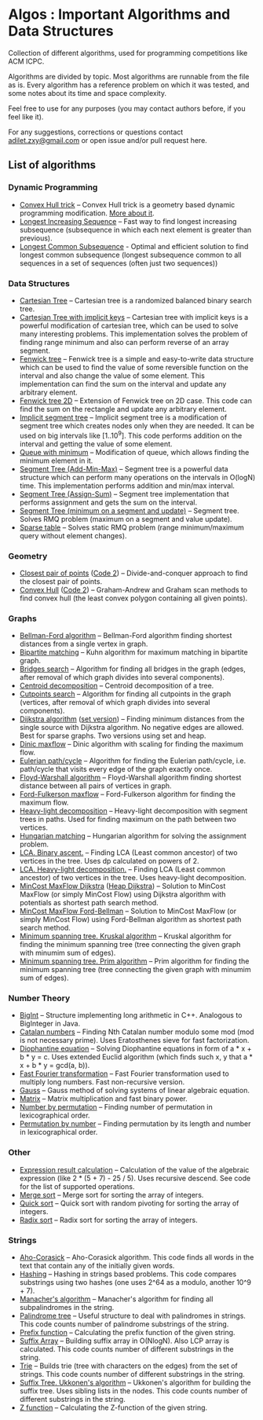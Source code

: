 # Algos : Important Algorithms and Data Structures

Collection of different algorithms, used for programming competitions like ACM ICPC.

Algorithms are divided by topic. Most algorithms are runnable from the file as is.
Every algorithm has a reference problem on which it was tested, and some notes about its time and space complexity.

Feel free to use for any purposes (you may contact authors before, if you feel like it).

For any suggestions, corrections or questions contact [adilet.zxy@gmail.com](mailto:adilet.zxy@gmail.com) or open issue and/or pull request here.

## List of algorithms

### Dynamic Programming

* [Convex Hull trick](https://github.com/ADJA/algos/blob/master/DP/ConvexHullTrick.cpp) – Convex Hull trick is a geometry based dynamic programming modification. [More about it](http://wcipeg.com/wiki/Convex_hull_trick).
* [Longest Increasing Sequence](https://github.com/ADJA/algos/blob/master/DP/LIS.cpp) – Fast way to find longest increasing subsequence (subsequence in which each next element is greater than previous).
* [Longest Common Subsequence](https://github.com/ADJA/algos/blob/master/DP/lcs.cpp) - Optimal and efficient solution to find longest common subsequence (longest subsequence common to all sequences in a set of sequences (often just two sequences))

### Data Structures

* [Cartesian Tree](https://github.com/ADJA/algos/blob/master/DataStructures/CartesianTree.cpp) – Cartesian tree is a randomized balanced binary search tree.
* [Cartesian Tree with implicit keys](https://github.com/ADJA/algos/blob/master/DataStructures/CartesianTreeImplicitKeys.cpp) – Cartesian tree with implicit keys is a powerful modification of cartesian tree, which can be used to solve many interesting problems. This implementation solves the problem of finding range minimum and also can perform reverse of an array segment.
* [Fenwick tree](https://github.com/ADJA/algos/blob/master/DataStructures/FenwickTree.cpp) – Fenwick tree is a simple and easy-to-write data structure which can be used to find the value of some reversible function on the interval and also change the value of some element. This implementation can find the sum on the interval and update any arbitrary element.
* [Fenwick tree 2D](https://github.com/ADJA/algos/blob/master/DataStructures/FenwickTree2D.cpp) – Extension of Fenwick tree on 2D case. This code can find the sum on the rectangle and update any arbitrary element.
* [Implicit segment tree](https://github.com/ADJA/algos/blob/master/DataStructures/ImplicitSegmentTree.cpp) – Implicit segment tree is a modification of segment tree which creates nodes only when they are needed. It can be used on big intervals like [1..10<sup>9</sup>].  This code performs addition on the interval and getting the value of some element.
* [Queue with minimum](https://github.com/ADJA/algos/blob/master/DataStructures/QueueWithMinimum.cpp) – Modification of queue, which allows finding the minimum element in it.
* [Segment Tree (Add-Min-Max)](https://github.com/ADJA/algos/blob/master/DataStructures/SegmentTree(Add-Min-Max).cpp) – Segment tree is a powerful data structure which can perform many operations on the intervals in O(logN) time. This implementation performs addition and min/max interval. 
* [Segment Tree (Assign-Sum)](https://github.com/ADJA/algos/blob/master/DataStructures/SegmentTree(Assign-Sum).cpp) – Segment tree implementation that performs assignment and gets the sum on the interval.
* [Segment Tree (minimum on a segment and update)](https://github.com/ADJA/algos/blob/master/DataStructures/SegmentTree.cpp) – Segment tree. Solves RMQ problem (maximum on a segment and value update).
* [Sparse table](https://github.com/ADJA/algos/blob/master/DataStructures/SparseTable.cpp) – Solves static RMQ problem (range minimum/maximum query without element changes).

### Geometry

* [Closest pair of points](https://github.com/ADJA/algos/blob/master/Geometry/ClosestPairOfPoints.cpp) ([Code 2](https://github.com/ADJA/algos/blob/master/Geometry/ClosestPairOfPointsNurlan.cpp)) – Divide-and-conquer approach to find the closest pair of points.
* [Convex Hull](https://github.com/ADJA/algos/blob/master/Geometry/ConvexHull.cpp) ([Code 2](https://github.com/ADJA/algos/blob/master/Geometry/convex_hull_graham_scan.cpp)) – Graham-Andrew and Graham scan methods to find convex hull (the least convex polygon containing all given points).

### Graphs

* [Bellman-Ford algorithm](https://github.com/ADJA/algos/blob/master/Graphs/BellmanFord.cpp) – Bellman-Ford algorithm finding shortest distances from a single vertex in graph.
* [Bipartite matching](https://github.com/ADJA/algos/blob/master/Graphs/BipartiteMatchingKuhn.cpp) – Kuhn algorithm for maximum matching in bipartite graph.
* [Bridges search](https://github.com/ADJA/algos/blob/master/Graphs/BridgesSearch.cpp) – Algorithm for finding all bridges in the graph (edges, after removal of which graph divides into several components).
* [Centroid decomposition](https://github.com/ADJA/algos/blob/master/Graphs/CentroidDecomposition.cpp) – Centroid decomposition of a tree.
* [Cutpoints search](https://github.com/ADJA/algos/blob/master/Graphs/CutpointsSearch.cpp) – Algorithm for finding all cutpoints in the graph (vertices, after removal of which graph divides into several components).
* [Dijkstra algorithm](https://github.com/ADJA/algos/blob/master/Graphs/DijkstraHeap.cpp) ([set version](https://github.com/ADJA/algos/blob/master/Graphs/DijkstraSet.cpp)) – Finding minimum distances from the single source with Dijkstra algorithm. No negative edges are allowed. Best for sparse graphs. Two versions using set and heap.
* [Dinic maxflow](https://github.com/ADJA/algos/blob/master/Graphs/Dinic.cpp) – Dinic algorithm with scaling for finding the maximum flow.
* [Eulerian path/cycle](https://github.com/ADJA/algos/blob/master/Graphs/EulerianCycle.cpp) – Algorithm for finding the Eulerian path/cycle, i.e. path/cycle that visits every edge of the graph exactly once.
* [Floyd-Warshall algorithm](https://github.com/ADJA/algos/blob/master/Graphs/FloydWarshall.cpp) – Floyd-Warshall algorithm finding shortest distance between all pairs of vertices in graph.
* [Ford-Fulkerson maxflow](https://github.com/ADJA/algos/blob/master/Graphs/FordFulkerson.cpp) – Ford-Fulkerson algorithm for finding the maximum flow.
* [Heavy-light decomposition](https://github.com/ADJA/algos/blob/master/Graphs/HLD.cpp) – Heavy-light decomposition with segment trees in paths. Used for finding maximum on the path between two vertices.
* [Hungarian matching](https://github.com/ADJA/algos/blob/master/Graphs/HungarianMatching.cpp) – Hungarian algorithm for solving the assignment problem.
* [LCA. Binary ascent.](https://github.com/ADJA/algos/blob/master/Graphs/LCABinary.cpp) – Finding LCA (Least common ancestor) of two vertices in the tree. Uses dp calculated on powers of 2.  
* [LCA. Heavy-light decomposition.](https://github.com/ADJA/algos/blob/master/Graphs/LCAHLD.cpp) – Finding LCA (Least common ancestor) of two vertices in the tree. Uses heavy-light decomposition.
* [MinCost MaxFlow Dijkstra](https://github.com/ADJA/algos/blob/master/Graphs/MinCostDijkstra.cpp) ([Heap Dijkstra](https://github.com/ADJA/algos/blob/master/Graphs/MinCostDijkstraHeap.cpp)) – Solution to MinCost MaxFlow (or simply MinCost Flow) using Dijkstra algorithm with potentials as shortest path search method.
* [MinCost MaxFlow Ford-Bellman](https://github.com/ADJA/algos/blob/master/Graphs/MinCostFB.cpp) – Solution to MinCost MaxFlow (or simply MinCost Flow) using Ford-Bellman algorithm as shortest path search method.
* [Minimum spanning tree. Kruskal algorithm](https://github.com/ADJA/algos/blob/master/Graphs/MSTKruskal.cpp) – Kruskal algorithm for finding the minimum spanning tree (tree connecting the given graph with minumim sum of edges).
* [Minimum spanning tree. Prim algorithm](https://github.com/ADJA/algos/blob/master/Graphs/MSTPrim.cpp) – Prim algorithm for finding the minimum spanning tree (tree connecting the given graph with minumim sum of edges).

### Number Theory

* [BigInt](https://github.com/ADJA/algos/blob/master/NumberTheory/BigInt.cpp) – Structure implementing long arithmetic in C++. Analogous to BigInteger in Java.
* [Catalan numbers](https://github.com/ADJA/algos/blob/master/NumberTheory/CatalanNumbers.cpp) – Finding Nth Catalan number modulo some mod (mod is not necessary prime). Uses Eratosthenes sieve for fast factorization.
* [Diophantine equation](https://github.com/ADJA/algos/blob/master/NumberTheory/DiophantineEquation.cpp) – Solving Diophantine equations in form of a * x + b * y = c. Uses extended Euclid algorithm (which finds such x, y that a * x + b * y = gcd(a, b)).
* [Fast Fourier transformation](https://github.com/ADJA/algos/blob/master/NumberTheory/FFT.cpp) – Fast Fourier transformation used to multiply long numbers. Fast non-recursive version.
* [Gauss](https://github.com/ADJA/algos/blob/master/NumberTheory/Gauss.cpp) – Gauss method of solving systems of linear algebraic equation.
* [Matrix](https://github.com/ADJA/algos/blob/master/NumberTheory/Matrix.cpp) – Matrix multiplication and fast binary power.
* [Number by permutation](https://github.com/ADJA/algos/blob/master/NumberTheory/NumberByPermutation.cpp) – Finding number of permutation in lexicographical order.
* [Permutation by number](https://github.com/ADJA/algos/blob/master/NumberTheory/PermutationByNumber.cpp) – Finding permutation by its length and number in lexicographical order.

### Other

* [Expression result calculation](https://github.com/ADJA/algos/blob/master/Other/ExpressionCalc.cpp) – Calculation of the value of the algebraic expression (like 2 * (5 + 7) - 25 / 5). Uses recursive descend. See code for the list of supported operations.
* [Merge sort](https://github.com/ADJA/algos/blob/master/Other/MergeSort.cpp) – Merge sort for sorting the array of integers.
* [Quick sort](https://github.com/ADJA/algos/blob/master/Other/QuickSort.cpp) – Quick sort with random pivoting for sorting the array of integers.
* [Radix sort](https://github.com/ADJA/algos/blob/master/Other/RadixSort.cpp) – Radix sort for sorting the array of integers.

### Strings

* [Aho-Corasick](https://github.com/ADJA/algos/blob/master/Strings/Aho-Corasick.cpp) – Aho-Corasick algorithm. This code finds all words in the text that contain any of the initially given words.
* [Hashing](https://github.com/ADJA/algos/blob/master/Strings/Hashing.cpp) – Hashing in strings based problems. This code compares substrings using two hashes (one uses 2^64 as a modulo, another 10^9 + 7).
* [Manacher's algorithm](https://github.com/ADJA/algos/blob/master/Strings/ManacherPalindromes.cpp) – Manacher's algorithm for finding all subpalindromes in the string.
* [Palindrome tree](https://github.com/ADJA/algos/blob/master/Strings/PalindromeTree.cpp) – Useful structure to deal with palindromes in strings. This code counts number of palindrome substrings of the string.
* [Prefix function](https://github.com/ADJA/algos/blob/master/Strings/PrefixFunction.cpp) – Calculating the prefix function of the given string.
* [Suffix Array](https://github.com/ADJA/algos/blob/master/Strings/SuffixArray.cpp) – Building suffix array in O(NlogN). Also LCP array is calculated. This code counts number of different substrings in the string.
* [Trie](https://github.com/ADJA/algos/blob/master/Strings/Trie.cpp) – Builds trie (tree with characters on the edges) from the set of strings. This code counts number of different substrings in the string.
* [Suffix Tree. Ukkonen's algorithm](https://github.com/ADJA/algos/blob/master/Strings/UkkonenSuffixTree.cpp) – Ukkonen's algorithm for building the suffix tree. Uses sibling lists in the nodes. This code counts number of different substrings in the string.
* [Z function](https://github.com/ADJA/algos/blob/master/Strings/ZFunction.cpp) – Calculating the Z-function of the given string.
